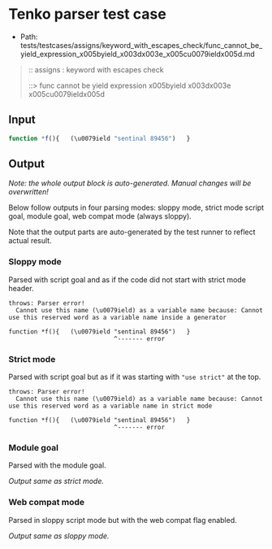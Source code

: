 # Tenko parser test case

- Path: tests/testcases/assigns/keyword_with_escapes_check/func_cannot_be_yield_expression_x005byield_x003dx003e_x005cu0079ieldx005d.md

> :: assigns : keyword with escapes check
>
> ::> func cannot be yield expression x005byield x003dx003e x005cu0079ieldx005d

## Input

`````js
function *f(){   (\u0079ield "sentinal 89456")   }
`````

## Output

_Note: the whole output block is auto-generated. Manual changes will be overwritten!_

Below follow outputs in four parsing modes: sloppy mode, strict mode script goal, module goal, web compat mode (always sloppy).

Note that the output parts are auto-generated by the test runner to reflect actual result.

### Sloppy mode

Parsed with script goal and as if the code did not start with strict mode header.

`````
throws: Parser error!
  Cannot use this name (\u0079ield) as a variable name because: Cannot use this reserved word as a variable name inside a generator

function *f(){   (\u0079ield "sentinal 89456")   }
                             ^------- error
`````

### Strict mode

Parsed with script goal but as if it was starting with `"use strict"` at the top.

`````
throws: Parser error!
  Cannot use this name (\u0079ield) as a variable name because: Cannot use this reserved word as a variable name in strict mode

function *f(){   (\u0079ield "sentinal 89456")   }
                             ^------- error
`````


### Module goal

Parsed with the module goal.

_Output same as strict mode._

### Web compat mode

Parsed in sloppy script mode but with the web compat flag enabled.

_Output same as sloppy mode._
